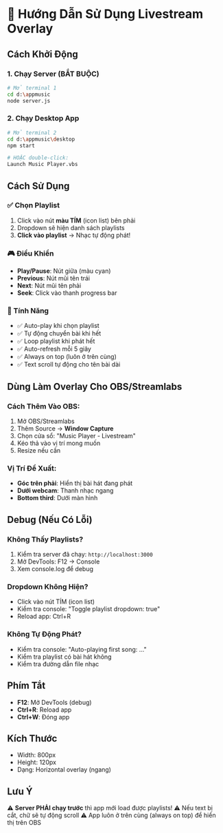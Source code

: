 # 🎵 Hướng Dẫn Sử Dụng Livestream Overlay

## Cách Khởi Động

### 1. Chạy Server (BẮT BUỘC)

```bash
# Mở terminal 1
cd d:\appmusic
node server.js
```

### 2. Chạy Desktop App

```bash
# Mở terminal 2
cd d:\appmusic\desktop
npm start

# HOẶC double-click:
Launch Music Player.vbs
```

## Cách Sử Dụng

### ✅ Chọn Playlist

1. Click vào nút **màu TÍM** (icon list) bên phải
2. Dropdown sẽ hiện danh sách playlists
3. **Click vào playlist** → Nhạc tự động phát!

### 🎮 Điều Khiển

-    **Play/Pause**: Nút giữa (màu cyan)
-    **Previous**: Nút mũi tên trái
-    **Next**: Nút mũi tên phải
-    **Seek**: Click vào thanh progress bar

### 📌 Tính Năng

-    ✅ Auto-play khi chọn playlist
-    ✅ Tự động chuyển bài khi hết
-    ✅ Loop playlist khi phát hết
-    ✅ Auto-refresh mỗi 5 giây
-    ✅ Always on top (luôn ở trên cùng)
-    ✅ Text scroll tự động cho tên bài dài

## Dùng Làm Overlay Cho OBS/Streamlabs

### Cách Thêm Vào OBS:

1. Mở OBS/Streamlabs
2. Thêm Source → **Window Capture**
3. Chọn cửa sổ: "Music Player - Livestream"
4. Kéo thả vào vị trí mong muốn
5. Resize nếu cần

### Vị Trí Đề Xuất:

-    **Góc trên phải**: Hiển thị bài hát đang phát
-    **Dưới webcam**: Thanh nhạc ngang
-    **Bottom third**: Dưới màn hình

## Debug (Nếu Có Lỗi)

### Không Thấy Playlists?

1. Kiểm tra server đã chạy: `http://localhost:3000`
2. Mở DevTools: F12 → Console
3. Xem console.log để debug

### Dropdown Không Hiện?

-    Click vào nút TÍM (icon list)
-    Kiểm tra console: "Toggle playlist dropdown: true"
-    Reload app: Ctrl+R

### Không Tự Động Phát?

-    Kiểm tra console: "Auto-playing first song: ..."
-    Kiểm tra playlist có bài hát không
-    Kiểm tra đường dẫn file nhạc

## Phím Tắt

-    **F12**: Mở DevTools (debug)
-    **Ctrl+R**: Reload app
-    **Ctrl+W**: Đóng app

## Kích Thước

-    Width: 800px
-    Height: 120px
-    Dạng: Horizontal overlay (ngang)

## Lưu Ý

⚠️ **Server PHẢI chạy trước** thì app mới load được playlists!
⚠️ Nếu text bị cắt, chữ sẽ tự động scroll
⚠️ App luôn ở trên cùng (always on top) để hiển thị trên OBS
